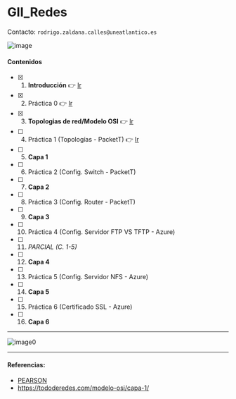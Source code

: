 # GII_Redes
Contacto: `rodrigo.zaldana.calles@uneatlantico.es`

![image](https://github.com/calles/GII_Redes/assets/22343642/28abbe51-daf8-412d-86c3-345a7f7def83)

#### Contenidos
- [X] 1. **Introducción** 👉 [Ir](https://docs.google.com/presentation/d/1yr5lPUGB0K5CXoYkVqf3hYfCPm9T3z6tUipzuGNCgBI/edit?usp=sharing)
- [X] 2. Práctica 0 👉 [Ir](https://github.com/calles/GII_Redes/blob/main/Pr%C3%A1cticas/Práctica-0.md)
- [X] 3. **Topologias de red/Modelo OSI** 👉 [Ir](https://docs.google.com/presentation/d/1-JkrwUe8DYdOCVBbtC1jZSPmkWYSMAfA/edit?usp=sharing&ouid=115557200077044032866&rtpof=true&sd=true)
- [ ] 4. Práctica 1 (Topologías - PacketT) 👉 [Ir](https://github.com/calles/GII_Redes/blob/main/Pr%C3%A1cticas/Pr%C3%A1ctica-1.md)
- [ ] 5. **Capa 1**
- [ ] 6. Práctica 2 (Config. Switch - PacketT)
- [ ] 7. **Capa 2**
- [ ] 8. Práctica 3 (Config. Router - PacketT)
- [ ] 9. **Capa 3**
- [ ] 10. Práctica 4 (Config. Servidor FTP VS TFTP - Azure)
- [ ] 11. _PARCIAL (C. 1-5)_
- [ ] 12. **Capa 4**
- [ ] 13. Práctica 5 (Config. Servidor NFS - Azure)
- [ ] 14. **Capa 5**
- [ ] 15. Práctica 6 (Certificado SSL - Azure)
- [ ] 16. **Capa 6**
_________
![image0](https://github.com/calles/GII_Redes/assets/22343642/60b6ae2f-0b27-4609-a38b-068dc64d3642)
_________
#### Referencias:
- [PEARSON](https://studylib.es/doc/8863200/redes-de-computadoras-5ta-edicion---tanenbaum)
- https://tododeredes.com/modelo-osi/capa-1/
